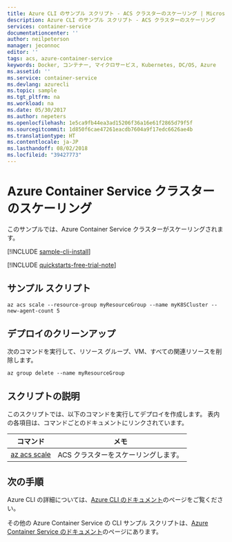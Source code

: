```yaml
---
title: Azure CLI のサンプル スクリプト - ACS クラスターのスケーリング | Microsoft Docs
description: Azure CLI のサンプル スクリプト - ACS クラスターのスケーリング
services: container-service
documentationcenter: ''
author: neilpeterson
manager: jeconnoc
editor: ''
tags: acs, azure-container-service
keywords: Docker, コンテナー, マイクロサービス, Kubernetes, DC/OS, Azure
ms.assetid: ''
ms.service: container-service
ms.devlang: azurecli
ms.topic: sample
ms.tgt_pltfrm: na
ms.workload: na
ms.date: 05/30/2017
ms.author: nepeters
ms.openlocfilehash: 1e5ca9fb44ea3ad15206f36a16e61f2865d79f5f
ms.sourcegitcommit: 1d850f6cae47261eacdb7604a9f17edc6626ae4b
ms.translationtype: HT
ms.contentlocale: ja-JP
ms.lasthandoff: 08/02/2018
ms.locfileid: "39427773"
---
```

# <a name="scale-an-azure-container-service-cluster"></a>Azure Container Service クラスターのスケーリング

このサンプルでは、Azure Container Service クラスターがスケーリングされます。 

[!INCLUDE [sample-cli-install](../../../../includes/sample-cli-install.md)]

[!INCLUDE [quickstarts-free-trial-note](../../../../includes/quickstarts-free-trial-note.md)]

## <a name="sample-script"></a>サンプル スクリプト

```azurecli
az acs scale --resource-group myResourceGroup --name myK8SCluster --new-agent-count 5
```

## <a name="clean-up-deployment"></a>デプロイのクリーンアップ 

次のコマンドを実行して、リソース グループ、VM、すべての関連リソースを削除します。

```azurecli
az group delete --name myResourceGroup
```

## <a name="script-explanation"></a>スクリプトの説明

このスクリプトでは、以下のコマンドを実行してデプロイを作成します。 表内の各項目は、コマンドごとのドキュメントにリンクされています。

| コマンド | メモ |
|---|---|
| [az acs scale](/cli/azure/acs#az-acs-scale) | ACS クラスターをスケーリングします。 |

## <a name="next-steps"></a>次の手順

Azure CLI の詳細については、[Azure CLI のドキュメント](https://docs.microsoft.com/cli/azure)のページをご覧ください。

その他の Azure Container Service の CLI サンプル スクリプトは、[Azure Container Service のドキュメント](../cli-samples.md)のページにあります。

